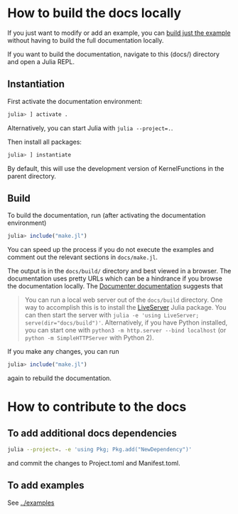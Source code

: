# How to build the docs locally

If you just want to modify or add an example, you can [build just the example](../examples/README.md) without having to build the full documentation locally.

If you want to build the documentation, navigate to this (docs/) directory and open a Julia REPL.

## Instantiation

First activate the documentation environment:
```julia
julia> ] activate .
```
Alternatively, you can start Julia with `julia --project=.`.

Then install all packages:
```julia
julia> ] instantiate
```
By default, this will use the development version of KernelFunctions in the parent directory.

## Build

To build the documentation, run (after activating the documentation environment)
```julia
julia> include("make.jl")
```
You can speed up the process if you do not execute the examples and comment out the
relevant sections in `docs/make.jl`.

The output is in the `docs/build/` directory and best viewed in a browser.
The documentation uses pretty URLs which can be a hindrance if you browse the documentation locally.
The [Documenter documentation](https://juliadocs.github.io/Documenter.jl/stable/man/guide/#Building-an-Empty-Document) suggests that

> You can run a local web server out of the `docs/build` directory. One way to accomplish
> this is to install the [LiveServer](https://github.com/tlienart/LiveServer.jl) Julia
> package. You can then start the server with `julia -e 'using LiveServer; serve(dir="docs/build")'`.
> Alternatively, if you have Python installed, you can start one with
> `python3 -m http.server --bind localhost` (or `python -m SimpleHTTPServer` with Python 2).

If you make any changes, you can run
```julia
julia> include("make.jl")
```
again to rebuild the documentation.

# How to contribute to the docs

## To add additional docs dependencies

```bash
julia --project=. -e 'using Pkg; Pkg.add("NewDependency")'
```
and commit the changes to Project.toml and Manifest.toml.


## To add examples

See [../examples](../examples/README.md)
